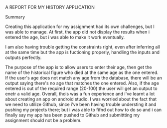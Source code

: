 A REPORT FOR MY HISTORY APPLICATION

Summary

Creating this application for my assignment had its own challenges, but I was able to manage. At first, the app did not display the results when i entered the age, but i was able to make it work eventually. 

I am also having trouble getting the constraints right, even after inferring all at the same time but the app is fuctioning properly, handling the inputs and outputs perfectly.

The purpose of the app is to allow users to enter their age, then get the name of the historical figure who died at the same age as the one entered. If the user's age does not match any age from the database, there will be an output saying there's no age that matches the one entered. Also, if the age entered is out of the required range (20-100) the user will get an output to enetr a valid age. Overall, thois was a fun experience and i've learnt a lot about creating an app on android studio. I was worried about the fact that we need to utilize Github, since i've been having trouble understing it and pushing my projects there; but i was able to fifnd out how to do so and i can finally say my app has been pushed to Github and submittting my assignment should not be a problem. 

